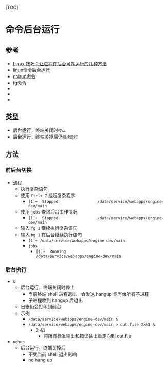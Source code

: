 
[TOC]

# 命令后台运行

## 参考
- [Linux 技巧：让进程在后台可靠运行的几种方法](https://www.ibm.com/developerworks/cn/linux/l-cn-nohup/)
- [linux命令后台运行](http://www.cnblogs.com/lwm-1988/archive/2011/08/20/2147299.html)
- [nohup命令](http://man.linuxde.net/nohup)
- [fg命令](http://man.linuxde.net/fg)
- []()
- []()
- []()


## 类型
- 后台运行，终端关闭时`停止`
- 后台运行，终端关掉后仍`继续运行`

## 方法
### 前后台切换
- 流程
	- 执行复杂语句
	- 使用 `Ctrl+ Z` 挂起复杂程序
		- `[1]+  Stopped                 /data/service/webapps/engine-dev/main`
	- 使用 `jobs` 查询后台工作情况
		- `[1]+  Stopped                 /data/service/webapps/engine-dev/main`
	- 输入 `fg 1` 继续执行复杂语句
	- 输入 `bg 1` 在后台继续执行语句
		- `[1]+ /data/service/webapps/engine-dev/main`
		- `jobs`
			- `[1]+  Running                 /data/service/webapps/engine-dev/main`

### 后台执行
- `&`
	- 后台运行，终端关闭时停止
		- 当前终端 shell 进程退出，会发送 hangup 信号给所有子进程
		- 子进程收到 hangup 后退出
	- 日志仍会打印到前台
	- 示例
		- `/data/service/webapps/engine-dev/main &`
		- `/data/service/webapps/engine-dev/main > out.file 2>&1 &`
			- `2>&1`
				- 将所有标准输出和错误输出重定向到 out.file
- `nohup`
	- 后台运行，终端关掉后
		- 不受当前 shell 退出影响
		- no hang up